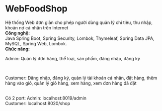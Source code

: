 ﻿# WebFoodShop
Hệ thống Web đơn giản cho phép người dùng quản lý chi tiêu, thu nhập, khoản nợ cá nhân trên Internet<br>
<b>Công nghệ:</b><br>
Java Spring Boot, Spring Security, Lombok, Thymeleaf, Spring Data JPA, MySQL, Spring Web, Lombok.<br>
<b>Chức năng:</b> <br>
<p>Admin: Quản lý đơn hàng, thể loại, sản phẩm, đăng nhập, đăng ký</p><br>
<p>Customer: Đăng nhập, đăng ký, quản lý tài khoản cá nhân, đặt hàng, thêm hàng vào giỏ, quản lý giỏ hàng, xem hàng, xem đơn hàng đã đặt</p><br>
Có 2 port: Admin: localhost:8019/admin<br>
Customer: localhost:8020/shop<br>
